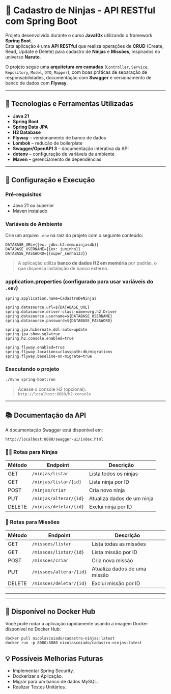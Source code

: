 # 🥷 Cadastro de Ninjas - API RESTful com Spring Boot

Projeto desenvolvido durante o curso **Java10x** utilizando o framework **Spring Boot**.  
Esta aplicação é uma **API RESTful** que realiza operações de **CRUD** (Create, Read, Update e Delete) para cadastro de **Ninjas** e **Missões**, inspirados no universo **Naruto**.

O projeto segue uma **arquitetura em camadas** (`Controller`, `Service`, `Repository`, `Model`, `DTO`, `Mapper`), com boas práticas de separação de responsabilidades, documentação com **Swagger** e versionamento de banco de dados com **Flyway**.

---

## 🚀 Tecnologias e Ferramentas Utilizadas

- **Java 21**
- **Spring Boot**
- **Spring Data JPA**
- **H2 Database**
- **Flyway** – versionamento de banco de dados
- **Lombok** – redução de boilerplate
- **Swagger/OpenAPI 3** – documentação interativa da API
- **dotenv** – configuração de variáveis de ambiente
- **Maven** – gerenciamento de dependências

---

## 🔧 Configuração e Execução

### Pré-requisitos

- Java 21 ou superior
- Maven instalado

### Variáveis de Ambiente

Crie um arquivo `.env` na raiz do projeto com o seguinte conteúdo:

```env
DATABASE_URL={{ex: jdbc:h2:mem:ninjasdb}}
DATABASE_USERNAME={{ex: juninho}}
DATABASE_PASSWORD={{super_senha123}}
```

> A aplicação utiliza **banco de dados H2 em memória** por padrão, o que dispensa instalação de banco externo.

### application.properties (configurado para usar variáveis do `.env`)

```properties
spring.application.name=CadastroDeNinjas

spring.datasource.url=${DATABASE_URL}
spring.datasource.driver-class-name=org.h2.Driver
spring.datasource.username=${DATABASE_USERNAME}
spring.datasource.password=${DATABASE_PASSWORD}

spring.jpa.hibernate.ddl-auto=update
spring.jpa.show-sql=true
spring.h2.console.enabled=true

spring.flyway.enabled=true
spring.flyway.locations=classpath:db/migrations
spring.flyway.baseline-on-migrate=true
```

### Executando o projeto

```bash
./mvnw spring-boot:run
```

> Acesse o console H2 (opcional):  
> `http://localhost:8080/h2-console`  

---

## 📚 Documentação da API

A documentação Swagger está disponível em:

```
http://localhost:8080/swagger-ui/index.html
```

### 🧑‍🎓 Rotas para Ninjas

| Método | Endpoint               | Descrição                           |
|--------|------------------------|-------------------------------------|
| GET    | `/ninjas/listar`       | Lista todos os ninjas               |
| GET    | `/ninjas/listar/{id}`  | Lista ninja por ID                  |
| POST   | `/ninjas/criar`        | Cria novo ninja                     |
| PUT    | `/ninjas/alterar/{id}` | Atualiza dados de um ninja          |
| DELETE | `/ninjas/deletar/{id}` | Exclui ninja por ID                 |

### 🎯 Rotas para Missões

| Método | Endpoint                 | Descrição                          |
|--------|--------------------------|------------------------------------|
| GET    | `/missoes/listar`        | Lista todas as missões             |
| GET    | `/missoes/listar/{id}`   | Lista missão por ID                |
| POST   | `/missoes/criar`         | Cria nova missão                   |
| PUT    | `/missoes/alterar/{id}`  | Atualiza dados de uma missão       |
| DELETE | `/missoes/deletar/{id}`  | Exclui missão por ID               |

---

---

## 🐳 Disponível no Docker Hub

Você pode rodar a aplicação rapidamente usando a imagem Docker disponível no Docker Hub:

```
docker pull nicolascoiado/cadastro-ninjas:latest
docker run -p 8080:8080 nicolascoiado/cadastro-ninjas:latest
```

## 💡 Possíveis Melhorias Futuras

- Implementar Spring Security.
- Dockerizar a Aplicação.
- Migrar para um banco de dados MySQL.
- Realizar Testes Unitários.
